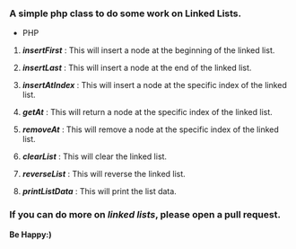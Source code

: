### A simple php class to do some work on Linked Lists. 

- PHP



1. _**insertFirst**_ : This will insert a node at the beginning of the linked list.


2. _**insertLast**_ : This will insert a node at the end of the linked list.
   

3. _**insertAtIndex**_ : This will insert a node at the specific index of the linked list.


4. _**getAt**_ : This will return a node at the specific index of the linked list.
   

5. _**removeAt**_ : This will remove a node at the specific index of the linked list.
   

6. _**clearList**_ : This will clear the linked list.
   

7. _**reverseList**_ : This will reverse the linked list.
   

8. _**printListData**_ : This will print the list data.


### If you can do more on _linked lists_, please open a pull request.


**Be Happy:)**